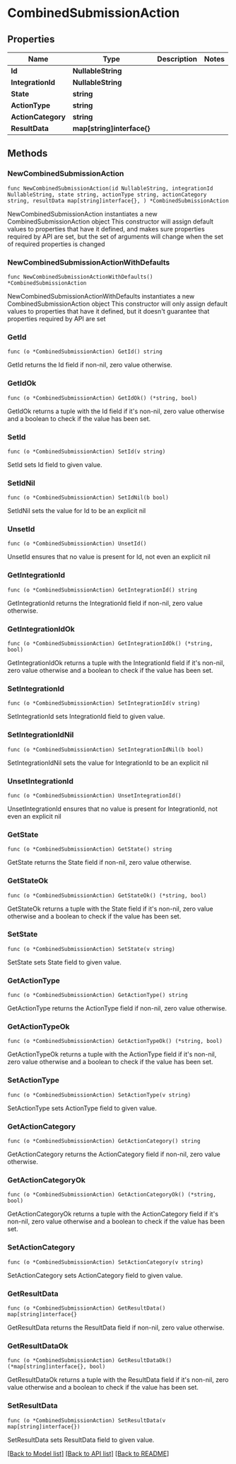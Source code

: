 # CombinedSubmissionAction

## Properties

Name | Type | Description | Notes
------------ | ------------- | ------------- | -------------
**Id** | **NullableString** |  | 
**IntegrationId** | **NullableString** |  | 
**State** | **string** |  | 
**ActionType** | **string** |  | 
**ActionCategory** | **string** |  | 
**ResultData** | **map[string]interface{}** |  | 

## Methods

### NewCombinedSubmissionAction

`func NewCombinedSubmissionAction(id NullableString, integrationId NullableString, state string, actionType string, actionCategory string, resultData map[string]interface{}, ) *CombinedSubmissionAction`

NewCombinedSubmissionAction instantiates a new CombinedSubmissionAction object
This constructor will assign default values to properties that have it defined,
and makes sure properties required by API are set, but the set of arguments
will change when the set of required properties is changed

### NewCombinedSubmissionActionWithDefaults

`func NewCombinedSubmissionActionWithDefaults() *CombinedSubmissionAction`

NewCombinedSubmissionActionWithDefaults instantiates a new CombinedSubmissionAction object
This constructor will only assign default values to properties that have it defined,
but it doesn't guarantee that properties required by API are set

### GetId

`func (o *CombinedSubmissionAction) GetId() string`

GetId returns the Id field if non-nil, zero value otherwise.

### GetIdOk

`func (o *CombinedSubmissionAction) GetIdOk() (*string, bool)`

GetIdOk returns a tuple with the Id field if it's non-nil, zero value otherwise
and a boolean to check if the value has been set.

### SetId

`func (o *CombinedSubmissionAction) SetId(v string)`

SetId sets Id field to given value.


### SetIdNil

`func (o *CombinedSubmissionAction) SetIdNil(b bool)`

 SetIdNil sets the value for Id to be an explicit nil

### UnsetId
`func (o *CombinedSubmissionAction) UnsetId()`

UnsetId ensures that no value is present for Id, not even an explicit nil
### GetIntegrationId

`func (o *CombinedSubmissionAction) GetIntegrationId() string`

GetIntegrationId returns the IntegrationId field if non-nil, zero value otherwise.

### GetIntegrationIdOk

`func (o *CombinedSubmissionAction) GetIntegrationIdOk() (*string, bool)`

GetIntegrationIdOk returns a tuple with the IntegrationId field if it's non-nil, zero value otherwise
and a boolean to check if the value has been set.

### SetIntegrationId

`func (o *CombinedSubmissionAction) SetIntegrationId(v string)`

SetIntegrationId sets IntegrationId field to given value.


### SetIntegrationIdNil

`func (o *CombinedSubmissionAction) SetIntegrationIdNil(b bool)`

 SetIntegrationIdNil sets the value for IntegrationId to be an explicit nil

### UnsetIntegrationId
`func (o *CombinedSubmissionAction) UnsetIntegrationId()`

UnsetIntegrationId ensures that no value is present for IntegrationId, not even an explicit nil
### GetState

`func (o *CombinedSubmissionAction) GetState() string`

GetState returns the State field if non-nil, zero value otherwise.

### GetStateOk

`func (o *CombinedSubmissionAction) GetStateOk() (*string, bool)`

GetStateOk returns a tuple with the State field if it's non-nil, zero value otherwise
and a boolean to check if the value has been set.

### SetState

`func (o *CombinedSubmissionAction) SetState(v string)`

SetState sets State field to given value.


### GetActionType

`func (o *CombinedSubmissionAction) GetActionType() string`

GetActionType returns the ActionType field if non-nil, zero value otherwise.

### GetActionTypeOk

`func (o *CombinedSubmissionAction) GetActionTypeOk() (*string, bool)`

GetActionTypeOk returns a tuple with the ActionType field if it's non-nil, zero value otherwise
and a boolean to check if the value has been set.

### SetActionType

`func (o *CombinedSubmissionAction) SetActionType(v string)`

SetActionType sets ActionType field to given value.


### GetActionCategory

`func (o *CombinedSubmissionAction) GetActionCategory() string`

GetActionCategory returns the ActionCategory field if non-nil, zero value otherwise.

### GetActionCategoryOk

`func (o *CombinedSubmissionAction) GetActionCategoryOk() (*string, bool)`

GetActionCategoryOk returns a tuple with the ActionCategory field if it's non-nil, zero value otherwise
and a boolean to check if the value has been set.

### SetActionCategory

`func (o *CombinedSubmissionAction) SetActionCategory(v string)`

SetActionCategory sets ActionCategory field to given value.


### GetResultData

`func (o *CombinedSubmissionAction) GetResultData() map[string]interface{}`

GetResultData returns the ResultData field if non-nil, zero value otherwise.

### GetResultDataOk

`func (o *CombinedSubmissionAction) GetResultDataOk() (*map[string]interface{}, bool)`

GetResultDataOk returns a tuple with the ResultData field if it's non-nil, zero value otherwise
and a boolean to check if the value has been set.

### SetResultData

`func (o *CombinedSubmissionAction) SetResultData(v map[string]interface{})`

SetResultData sets ResultData field to given value.



[[Back to Model list]](../README.md#documentation-for-models) [[Back to API list]](../README.md#documentation-for-api-endpoints) [[Back to README]](../README.md)


